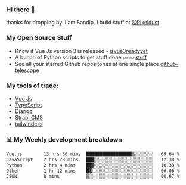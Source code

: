 ### Hi there 👋

thanks for dropping by.
I am Sandip. I build stuff at [@Pixeldust](github.com/pixeldust-in/)

###  **My Open Source Stuff**

 - Know if Vue Js version 3 is released -  [isvue3readyyet](https://github.com/sandiprb/isvue3readyyet)
 - A bunch of Python scripts to get stuff done 💤 💤 [stuff](https://github.com/sandiprb/stuff)
 - See all your starred Github repositories at one single place [github-telescope](https://github.com/sandiprb/github-telescope)



###  **My tools of trade:**
 - [Vue Js](https://github.com/vuejs/vue/)
 - [TypeScript](https://github.com/microsoft/TypeScript)
 - [Django](github.com/django/django)
 - [Strapi CMS](github.com/strapi/strapi)
 - [tailwindcss](https://github.com/tailwindlabs/tailwindcss)


###  📊 **My Weekly development breakdown**
<!--START_SECTION:waka-->

```txt
Vue.js        13 hrs 56 mins  █████████████████▒░░░░░░░   69.64 %
JavaScript    2 hrs 28 mins   ███░░░░░░░░░░░░░░░░░░░░░░   12.38 %
Python        2 hrs 4 mins    ██▓░░░░░░░░░░░░░░░░░░░░░░   10.33 %
Other         1 hr 12 mins    █▓░░░░░░░░░░░░░░░░░░░░░░░   06.06 %
JSON          8 mins          ▒░░░░░░░░░░░░░░░░░░░░░░░░   00.67 %
```

<!--END_SECTION:waka-->
